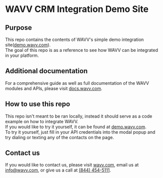 # WAVV CRM Integration Demo Site
## Purpose
This repo contains the contents of WAVV's simple demo integration site([demo.wavv.com](https://demo.wavv.com)).\
The goal of this repo is as a reference to see how WAVV can be integrated in your platform.

## Additional documentation
For a comprehensive guide as well as full documentation of the WAVV modules and APIs, please visit [docs.wavv.com](https://docs.wavv.com).

## How to use this repo
This repo isn't meant to be ran locally, instead it should serve as a code example on how to integrate WAVV.\
If you would like to try it yourself, it can be found at [demo.wavv.com](https://demo.wavv.com).\
To try it yourself, just fill in your API credentials into the modal popup and try dialing or texting any of the contacts on the page.

## Contact us
If you would like to contact us, please visit [wavv.com](https://wavv.com), email us at [info@wavv.com](mailto:info@wavv.com), or give us a call at [(844) 454-5111](tel:1-844-454-5111).